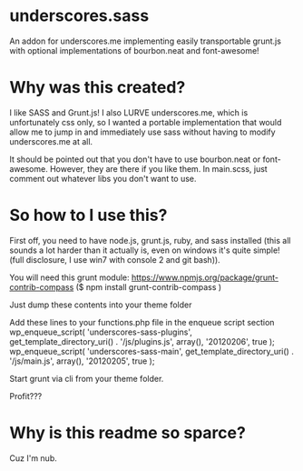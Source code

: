 underscores.sass
================

An addon for underscores.me implementing easily transportable grunt.js with optional implementations of bourbon.neat and font-awesome!


Why was this created?
================

I like SASS and Grunt.js! I also LURVE underscores.me, which is unfortunately css only, so I wanted a portable implementation that would allow me to jump in and immediately use sass without having to modify underscores.me at all.

It should be pointed out that you don't have to use bourbon.neat or font-awesome. However, they are there if you like them. In main.scss, just comment out whatever libs you don't want to use.


So how to I use this?
================

First off, you need to have node.js, grunt.js, ruby, and sass installed (this all sounds a lot harder than it actually is, even on windows it's quite simple! (full disclosure, I use win7 with console 2 and git bash)).

You will need this grunt module: https://www.npmjs.org/package/grunt-contrib-compass ($ npm install grunt-contrib-compass )

Just dump these contents into your theme folder

Add these lines to your functions.php file in the enqueue script section
	wp_enqueue_script( 'underscores-sass-plugins', get_template_directory_uri() . '/js/plugins.js', array(), '20120206', true );
	wp_enqueue_script( 'underscores-sass-main', get_template_directory_uri() . '/js/main.js', array(), '20120205', true );

Start grunt via cli from your theme folder.

Profit???


Why is this readme so sparce?
================

Cuz I'm nub.
